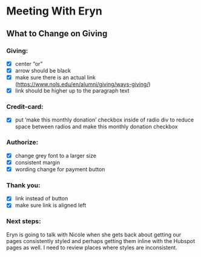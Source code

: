 # Meeting With Eryn
## What to Change on Giving
### Giving:
- [x] center “or”
- [x] arrow should be black
- [x] make sure there is an actual link (https://www.nols.edu/en/alumni/giving/ways-giving/)
- [x] link should be higher up to the paragraph text
### Credit-card:
- [x] put ‘make this monthly donation’ checkbox inside of radio div to reduce space between radios and make this monthly donation checkbox
### Authorize:
- [x] change grey font to a larger size
- [x] consistent margin
- [x] wording change for payment button
### Thank you:
- [x] link instead of button
- [x] make sure link is aligned left
### Next steps:
Eryn is going to talk with Nicole when she gets back about getting our pages consistently styled and perhaps getting them inline with the Hubspot pages as well. I need to review places where styles are inconsistent.
